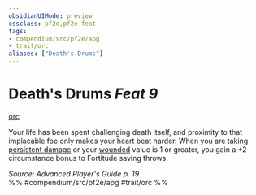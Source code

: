 ```yaml
---
obsidianUIMode: preview
cssclass: pf2e,pf2e-feat
tags:
- compendium/src/pf2e/apg
- trait/orc
aliases: ["Death's Drums"]
---
```

# Death's Drums  *Feat 9*  
[orc](../../Rules/traits/orc.md)  


Your life has been spent challenging death itself, and proximity to that implacable foe only makes your heart beat harder. When you are taking [persistent damage](../../Rules/conditions.md#Persistent%20Damage) or your [wounded](../../Rules/conditions.md#Wounded) value is 1 or greater, you gain a +2 circumstance bonus to Fortitude saving throws.

*Source: Advanced Player's Guide p. 19*  
%% #compendium/src/pf2e/apg #trait/orc %%